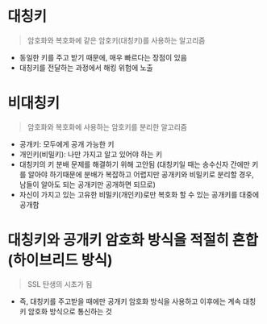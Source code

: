 # 대칭키
> 암호화와 복호화에 같은 암호키(대칭키)를 사용하는 알고리즘
- 동일한 키를 주고 받기 때문에, 매우 빠르다는 장점이 있음
- 대칭키를 전달하는 과정에서 해킹 위험에 노출

# 비대칭키
> 암호화와 복호화에 사용하는 암호키를 분리한 알고리즘
- 공개키: 모두에게 공개 가능한 키
- 개인키(비밀키): 나만 가지고 알고 있어야 하는 키
- 대칭키의 키 분배 문제를 해결하기 위해 고안됨 (대칭키일 때는 송수신자 간에만 키를 알아야 하기때문에 분배가 복잡하고 어렵지만 공개키와 비밀키로 분리할 경우, 남들이 알아도 되는 공개키만 공개하면 되므로)
- 자신이 가지고 있는 고유한 비밀키(개인키)로만 복호화 할 수 있는 공개키를 대중에 공개함

# 대칭키와 공개키 암호화 방식을 적절히 혼합 (하이브리드 방식)
> SSL 탄생의 시초가 됨
- 즉, 대칭키를 주고받을 때에만 공개키 암호화 방식을 사용하고 이후에는 계속 대칭키 암호화 방식으로 통신하는 것
